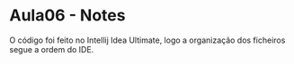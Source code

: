 # Aula06 - Notes

O código foi feito no Intellij Idea Ultimate, logo a organização dos ficheiros segue a ordem do IDE.
